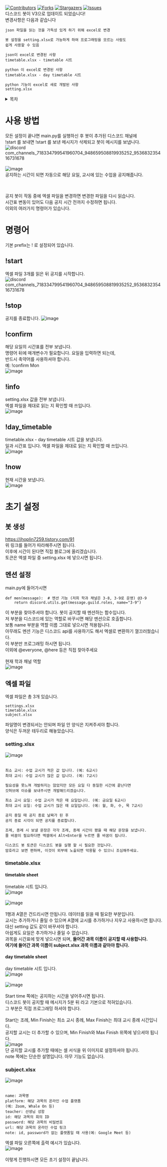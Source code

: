 [![Contributors][contributors-shield]][contributors-url]
[![Forks][forks-shield]][forks-url]
[![Stargazers][stars-shield]][stars-url]
[![Issues][issues-shield]][issues-url]
<br>
디스코드 봇이 V3으로 업데이트 되었습니다!<br>
변경사항은 다음과 같습니다<br>

```
json 파일을 읽는 것을 가독성 있게 하기 위해 excel로 변경

봇 설정을 setting.xlsx로 가능하게 하여 프로그래밍을 모르는 사람도
쉽게 사용할 수 있음
```

```
json이 excel로 변경된 사항
timetable.xlsx - timetable 시트

python 이 excel로 변경된 사항
timetable.xlsx - day timetable 시트

python 기능이 excel로 새로 개발된 사항
setting.xlsx
```


<details>
  <summary>목차</summary>
  <ol>
    <li>
      <a href="#사용-방법">사용 방법</a>
    </li>
    <li>
      <a href="#명령어">명령어</a>
      <ul>
        <li><a href="#start">start</a></li>
        <li><a href="#stop">stop</a></li>
        <li><a href="#confirm">confirm</a></li>
        <li><a href="#info">info</a></li>
        <li><a href="#day_timetable">day_timetable</a></li>
        <li><a href="#now">now</a></li>
      </ul>
    </li>
    <li>
      <a href="#초기-설정">초기 설정</a>
        <ul>
          <li><a href="#봇-생성">봇 생성</a></li>
          <li><a href="#멘션-설정">멘션 설정</a></li>
          <li>
            <a href="#엑셀-파일">엑셀 파일</a>
            <ul>
              <li><a href="#setting.xlsx">setting.xlsx</a></li>
              <li>
                <a href="#timetable.xlsx">timetable.xlsx</a>
                <ul>
                  <li><a href="#timetable-sheet">timetable sheet</a></li>
                  <li><a href="#day timetable-sheet">day timetable sheet</a></li>
                <ul>
              </li>
              <li><a href="#subject.xlsx">subject.xlsx</a></li>
            </ul>
          </li>
        </ul>
    </li>
  </ol>
</details>


# 사용 방법
모든 설정이 끝나면 main.py를 실행하신 후 봇이 추가된 디스코드 채널에<br>
!start 를 보내면 !start 를 보낸 메시지가 삭제되고 봇이 메시지를 보냅니다.<br>
![discord com_channels_718334799541960704_948659508819935252_953683235416731678](https://user-images.githubusercontent.com/61561973/158633511-324be13d-b327-439e-8a45-336af83e273c.png)
<br><br>
![image](https://user-images.githubusercontent.com/61561973/158635269-a6a7e582-6bec-46c0-8efc-a715df1cf8c3.png)<br>
공지하는 시간이 되면 자동으로 해당 요일, 교시에 있는 수업을 공지해줍니다.<br>

<br><br>
공지 봇이 작동 중에 엑셀 파일을 변경하면 변경한 파일을 다시 읽습니다.<br>
시간표 변동이 있어도 다음 공지 시간 전까지 수정하면 됩니다.<br>
이외의 여러가지 명령어가 있습니다.<br>

# 명령어

기본 prefix는 ! 로 설정되어 있습니다.
  
## !start
엑셀 파일 3개를 읽은 뒤 공지를 시작합니다.<br>
![discord com_channels_718334799541960704_948659508819935252_953683235416731678](https://user-images.githubusercontent.com/61561973/158633511-324be13d-b327-439e-8a45-336af83e273c.png)

## !stop
공지를 종료합니다.
![image](https://user-images.githubusercontent.com/61561973/158637615-4f690ea9-42e4-4050-97b7-bd2ef5d4a764.png)

## !confirm
해당 요일의 시간표를 전부 보냅니다.<br>
명령어 뒤에 매개변수가 필요합니다. 요일을 입력하면 되는데, <br>
반드시 축약어를 사용하셔야 합니다.<br>
예: !confirm Mon<br>
![image](https://user-images.githubusercontent.com/61561973/158638432-5c07b433-a693-42f8-8b22-ec79bc906c5d.png)

## !info
setting.xlsx 값을 전부 보냅니다.<br>
엑셀 파일을 제대로 읽는 지 확인할 때 쓰입니다.<br>
![image](https://user-images.githubusercontent.com/61561973/158638770-eb258a16-f46f-4300-8ee5-647f04406062.png)

## !day_timetable
timetable.xlsx - day timetable 시트 값을 보냅니다.<br>
일과 시간표 입니다. 엑셀 파일을 제대로 읽는 지 확인할 때 쓰입니다.<br>
![image](https://user-images.githubusercontent.com/61561973/158639060-74961702-e9b7-4b3b-817f-c4b9a3180e13.png)

## !now
현재 시간을 보냅니다.<br>
![image](https://user-images.githubusercontent.com/61561973/158639239-2a5ed0e3-6cf6-4d77-a5be-3a1586234902.png)

# 초기 설정
## 봇 생성
https://jhoplin7259.tistory.com/91<br>
위 링크를 들어가 따라해주시면 됩니다.<br>
이후에 시간이 된다면 직접 블로그에 올리겠습니다.<br>
토큰은 엑셀 파일 중 setting.xlsx 에 넣으시면 됩니다.

## 멘션 설정

main.py에 들어가시면<br>
```
def men(message):  # 멘션 기능 (저희 학과 채널은 3-8, 3-9로 운영) @3-9
    return discord.utils.get(message.guild.roles, name="3-9")
```

이 부분을 찾아주셔야 합니다. 봇이 공지할 때 멘션하는 함수입니다.<br>
저 부분을 디스코드에 있는 역할로 바꾸시면 해당 멘션으로 호출합니다.<br>
보통 name 부분을 역할 이름 그대로 넣으시면 적용됩니다.<br>
아무래도 멘션 기능은 디스코드 api를 사용하기도 해서 엑셀로 변환하기 껄끄러웠습니다.<br>
이 부분만 프로그래밍 하시면 됩니다.<br>
이외에 @everyone, @here 등은 직접 찾아주세요
<br><br>
현재 학과 채널 역할<br>
![image](https://user-images.githubusercontent.com/61561973/158617760-9ecfddf4-482d-422c-9729-19cd3ccdea2e.png)

## 엑셀 파일
엑셀 파일은 총 3개 있습니다.
```
settings.xlsx
timetable.xlsx
subject.xlsx
```
파일명이 변경되서는 안되며 파일 안 양식은 지켜주셔야 합니다.<br>
양식은 두꺼운 테두리로 해놓았습니다.

### setting.xlsx
![image](https://user-images.githubusercontent.com/61561973/158622978-5f1ae047-1f92-4ecb-ade0-324b57ed4797.png)
<br><br>
```
최소 교시: 수업 교시가 적은 값 입니다. (예: 6교시)
최대 교시: 수업 교시가 많은 값 입니다. (예: 7교시)

필요성을 못느껴 개발하지는 않았지만 모든 요일 다 동일한 시간에 끝난다면
깃허브에 이슈를 보내주시면 개발해드리겠습니다.
```
```
최소 교시 요일: 수업 교시가 적은 때 요일입니다. (예: 금요일 6교시)
최대 교시 요일: 수업 교시가 많은 때 요일입니다. (예: 월, 화, 수, 목 7교시)
```
```
공지 중일 때 공지 종료 날짜가 된 후
공지 종료 시각이 되면 공지를 종료합니다.
```
```
조례, 종례 시 보낼 문장은 각각 조례, 종례 시간이 됐을 때 해당 문장을 보냅니다.
줄 바꿈이 필요하다면 엑셀에서 Alt+Enter을 누르면 줄 바꿈이 됩니다.
```
```
디스코드 봇 토큰은 디스코드 봇을 실행 할 시 필요한 것입니다.
암호라고 보면 편하며, 이것이 외부에 노출되면 악용될 수 있으니 조심해주세요.
```
### timetable.xlsx

#### timetable sheet
timetable 시트 입니다.<br>
![image](https://user-images.githubusercontent.com/61561973/158626837-3f44cca5-25c8-4f1b-9f8e-9e8ac2441014.png)
<br><br>
![image](https://user-images.githubusercontent.com/61561973/158627036-96ba56f8-176d-46a5-b062-e624dae0f080.png)
<br><br>
1행과 A열은 건드리시면 안됩니다. 데이터를 읽을 때 필요한 부분입니다.<br>
교시는 추가하거나 줄일 수 있으며 A열에 교시를 추가하거나 지우고 사용하시면 됩니다.<br>
대신 setting 값도 같이 바꾸셔야 합니다.<br>
아쉽게도 요일은 추가하거나 줄일 수 없습니다.<br>
과목을 시간표에 맞게 넣으시면 되며, **들어간 과목 이름이 공지할 때 사용합니다.**<br>
**여기에 들어간 과목 이름이 subject.xlsx 과목 이름과 같아야 합니다.**

#### day timetable sheet
day timetable 시트 입니다.<br>
![image](https://user-images.githubusercontent.com/61561973/158628306-9c9df17b-a10e-49d7-8115-bd6334d43a3e.png)
<br><br>
![image](https://user-images.githubusercontent.com/61561973/158628473-951f0966-57c3-41f8-8a3e-ed11d961cc1f.png)
<br><br>
Start time 쪽에는 공지하는 시간을 넣어주시면 됩니다.<br>
디스코드 봇이 공지할 때 메시지가 5분 뒤 라고 기본으로 적혀있습니다.<br>
그 부분은 직접 프로그래밍 하셔야 합니다.<br><br>
Start는 조례, Min Finish는 최소 교시 종례, Max Finish는 최대 교시 종례 시간입니다.<br>
공지할 교시는 더 추가할 수 있으며, Min Finish와 Max Finish 위쪽에 넣으셔야 됩니다.<br>
![image](https://user-images.githubusercontent.com/61561973/158630298-55202834-44dd-4199-a44f-c4992ff9cffe.png)<br>
단 공지할 교시를 추가할 때에는 셀 서식을 위 이미지로 설정하셔야 됩니다.<br>
note 쪽에는 단순한 설명입니다. 아무 기능도 없습니다.<br>

### subject.xlsx
![image](https://user-images.githubusercontent.com/61561973/158630571-6a2760b6-0891-48d1-9972-c1f529ea79c4.png)
<br><br>
```
name: 과목명
platform: 해당 과목의 온라인 수업 플랫폼
(예: Zoom, Whale On 등)
teacher: 선생님 성함
id: 해당 과목의 회의 ID
password: 해당 과목의 비밀번호
url: 해당 과목의 온라인 수업 링크
note: id, password가 없는 플랫폼일 때 사용(예: Google Meet 등)
```
엑셀 파일 오른쪽에 출력 예시가 있습니다.<br>
![image](https://user-images.githubusercontent.com/61561973/158632001-a5e78496-d640-48d6-a2d1-9ad22fd4f5bd.png)
<br><br>
이렇게 진행하시면 모든 초기 설정이 끝납니다.

[contributors-shield]: https://img.shields.io/github/contributors/Jungdol/DiscordBot?style=for-the-badge
[contributors-url]: https://github.com/Jungdol/DiscordBot/graphs/contributors
[forks-shield]: https://img.shields.io/github/forks/Jungdol/DiscordBot?style=for-the-badge
[forks-url]: https://github.com/Jungdol/DiscordBot/network/members
[stars-shield]: https://img.shields.io/github/stars/Jungdol/DiscordBot?style=for-the-badge
[stars-url]: https://github.com/Jungdol/DiscordBot/stargazers
[issues-shield]: https://img.shields.io/github/issues/Jungdol/DiscordBot?style=for-the-badge
[issues-url]: https://github.com/Jungdol/DiscordBot/issues
